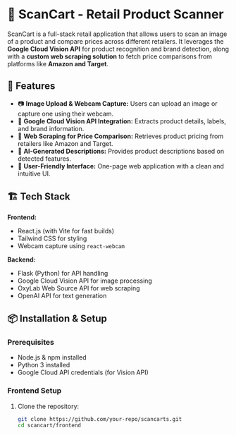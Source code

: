 # 🛒 ScanCart - Retail Product Scanner

ScanCart is a full-stack retail application that allows users to scan an image of a product and compare prices across different retailers. It leverages the **Google Cloud Vision API** for product recognition and brand detection, along with a **custom web scraping solution** to fetch price comparisons from platforms like **Amazon and Target**.

## 🚀 Features

- 📷 **Image Upload & Webcam Capture:** Users can upload an image or capture one using their webcam.  
- 🧠 **Google Cloud Vision API Integration:** Extracts product details, labels, and brand information.  
- 🔎 **Web Scraping for Price Comparison:** Retrieves product pricing from retailers like Amazon and Target.  
- 📝 **AI-Generated Descriptions:** Provides product descriptions based on detected features.  
- 🎨 **User-Friendly Interface:** One-page web application with a clean and intuitive UI.  

## 🏗️ Tech Stack

**Frontend:**  
- React.js (with Vite for fast builds)  
- Tailwind CSS for styling  
- Webcam capture using `react-webcam`  

**Backend:**  
- Flask (Python) for API handling  
- Google Cloud Vision API for image processing  
- OxyLab Web Source API for web scraping
- OpenAI API for text generation

## 📦 Installation & Setup

### Prerequisites
- Node.js & npm installed
- Python 3 installed
- Google Cloud API credentials (for Vision API)

### Frontend Setup  
1. Clone the repository:  
   ```bash
   git clone https://github.com/your-repo/scancarts.git
   cd scancart/frontend
